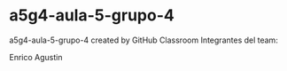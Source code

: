 # a5g4-aula-5-grupo-4
a5g4-aula-5-grupo-4 created by GitHub Classroom
Integrantes del team:

Enrico Agustin 
